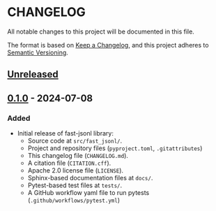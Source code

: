 # CHANGELOG

All notable changes to this project will be documented in this file.

The format is based on [Keep a Changelog](https://keepachangelog.com/en/1.0.0/),
and this project adheres to [Semantic Versioning](https://semver.org/spec/v2.0.0.html).

## [Unreleased]

## [0.1.0] - 2024-07-08
### Added
- Initial release of fast-jsonl library:
  - Source code at `src/fast_jsonl/`.
  - Project and repository files (`pyproject.toml`, `.gitattributes`)
  - This changelog file (`CHANGELOG.md`).
  - A citation file (`CITATION.cff`).
  - Apache 2.0 license file (`LICENSE`).
  - Sphinx-based documentation files at `docs/`.
  - Pytest-based test files at `tests/`.
  - A GitHub workflow yaml file to run pytests
    (`.github/workflows/pytest.yml`)

[Unreleased]: https://github.com/mathewhuen/fast-jsonl
[0.1.0]: https://github.com/mathewhuen/fast-jsonl/releases/tag/v0.1.0

